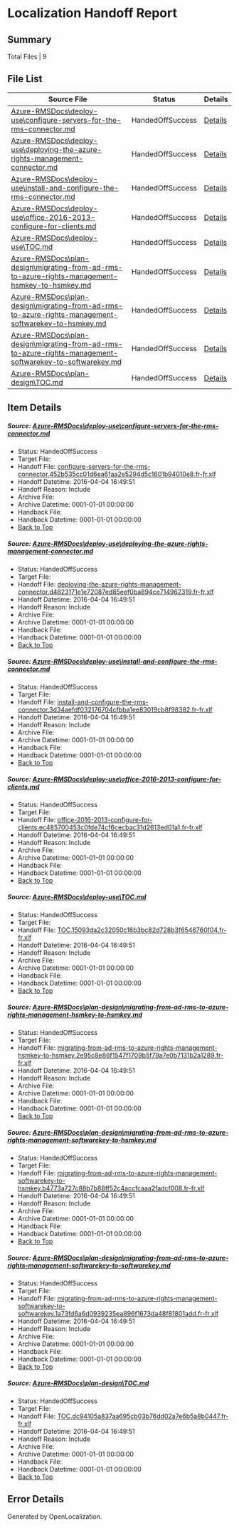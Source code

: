 # <a name='report-top'></a> Localization Handoff Report

## Summary
 Total Files | 9

## File List
 Source File | Status | Details 
 ----------- | ------ | ------- 
 [Azure-RMSDocs\deploy-use\configure-servers-for-the-rms-connector.md](https://github.com/Microsoft/Azure-RMSDocs-pr/blob/19f5c6f1ea3794f3204bbc1f591c24c717948a40/Azure-RMSDocs/deploy-use/configure-servers-for-the-rms-connector.md) | HandedOffSuccess | [Details](#ed5eca0bd1cbfa4b7d6427beb5f4446af7a6420418)
 [Azure-RMSDocs\deploy-use\deploying-the-azure-rights-management-connector.md](https://github.com/Microsoft/Azure-RMSDocs-pr/blob/19f5c6f1ea3794f3204bbc1f591c24c717948a40/Azure-RMSDocs/deploy-use/deploying-the-azure-rights-management-connector.md) | HandedOffSuccess | [Details](#3faac068e6ffd20e5229ecefe9383759dd79044823)
 [Azure-RMSDocs\deploy-use\install-and-configure-the-rms-connector.md](https://github.com/Microsoft/Azure-RMSDocs-pr/blob/19f5c6f1ea3794f3204bbc1f591c24c717948a40/Azure-RMSDocs/deploy-use/install-and-configure-the-rms-connector.md) | HandedOffSuccess | [Details](#f1e578e457d185315cde315e9c538edc4ff6e2a129)
 [Azure-RMSDocs\deploy-use\office-2016-2013-configure-for-clients.md](https://github.com/Microsoft/Azure-RMSDocs-pr/blob/19f5c6f1ea3794f3204bbc1f591c24c717948a40/Azure-RMSDocs/deploy-use/office-2016-2013-configure-for-clients.md) | HandedOffSuccess | [Details](#f9eefaeb9a356e02893d5abb2d354c1740ed239631)
 [Azure-RMSDocs\deploy-use\TOC.md](https://github.com/Microsoft/Azure-RMSDocs-pr/blob/19f5c6f1ea3794f3204bbc1f591c24c717948a40/Azure-RMSDocs/deploy-use/TOC.md) | HandedOffSuccess | [Details](#14ec61ca4008923ce18dcdb4bfe0c4714a39fa6e40)
 [Azure-RMSDocs\plan-design\migrating-from-ad-rms-to-azure-rights-management-hsmkey-to-hsmkey.md](https://github.com/Microsoft/Azure-RMSDocs-pr/blob/19f5c6f1ea3794f3204bbc1f591c24c717948a40/Azure-RMSDocs/plan-design/migrating-from-ad-rms-to-azure-rights-management-hsmkey-to-hsmkey.md) | HandedOffSuccess | [Details](#f091edb6a0c1c4128813026c6193945e8f9ebf12304)
 [Azure-RMSDocs\plan-design\migrating-from-ad-rms-to-azure-rights-management-softwarekey-to-hsmkey.md](https://github.com/Microsoft/Azure-RMSDocs-pr/blob/19f5c6f1ea3794f3204bbc1f591c24c717948a40/Azure-RMSDocs/plan-design/migrating-from-ad-rms-to-azure-rights-management-softwarekey-to-hsmkey.md) | HandedOffSuccess | [Details](#17b2854df54d530a1dc405f54a13349ab17dda91305)
 [Azure-RMSDocs\plan-design\migrating-from-ad-rms-to-azure-rights-management-softwarekey-to-softwarekey.md](https://github.com/Microsoft/Azure-RMSDocs-pr/blob/19f5c6f1ea3794f3204bbc1f591c24c717948a40/Azure-RMSDocs/plan-design/migrating-from-ad-rms-to-azure-rights-management-softwarekey-to-softwarekey.md) | HandedOffSuccess | [Details](#42fb027d25f4d5d032835024a1a836693acaedaa306)
 [Azure-RMSDocs\plan-design\TOC.md](https://github.com/Microsoft/Azure-RMSDocs-pr/blob/19f5c6f1ea3794f3204bbc1f591c24c717948a40/Azure-RMSDocs/plan-design/TOC.md) | HandedOffSuccess | [Details](#909725ce4e105fb769e992591234fbef7b28c2b2311)

## Item Details
##### <a name='ed5eca0bd1cbfa4b7d6427beb5f4446af7a6420418'></a> Source: [Azure-RMSDocs\deploy-use\configure-servers-for-the-rms-connector.md](https://github.com/Microsoft/Azure-RMSDocs-pr/blob/19f5c6f1ea3794f3204bbc1f591c24c717948a40/Azure-RMSDocs/deploy-use/configure-servers-for-the-rms-connector.md)
* Status: HandedOffSuccess
* Target File: 
* Handoff File: [configure-servers-for-the-rms-connector.452b535cc01d6ea61aa2e5294d5c1601b94010e8.fr-fr.xlf](https://github.com/Microsoft/EM.handoff/blob/c2930f05be41ab18dbf532494042ee38990ed5b3/ol-handoff/Microsoft/Azure-RMSDocs-pr.fr-fr/master/configure-servers-for-the-rms-connector.452b535cc01d6ea61aa2e5294d5c1601b94010e8.fr-fr.xlf)
* Handoff Datetime: 2016-04-04 16:49:51
* Handoff Reason: Include
* Archive File: 
* Archive Datetime: 0001-01-01 00:00:00
* Handback File: 
* Handback Datetime: 0001-01-01 00:00:00
* [Back to Top](#report-top)

##### <a name='3faac068e6ffd20e5229ecefe9383759dd79044823'></a> Source: [Azure-RMSDocs\deploy-use\deploying-the-azure-rights-management-connector.md](https://github.com/Microsoft/Azure-RMSDocs-pr/blob/19f5c6f1ea3794f3204bbc1f591c24c717948a40/Azure-RMSDocs/deploy-use/deploying-the-azure-rights-management-connector.md)
* Status: HandedOffSuccess
* Target File: 
* Handoff File: [deploying-the-azure-rights-management-connector.d4823171e1e72087ed85eef0ba894ce714962319.fr-fr.xlf](https://github.com/Microsoft/EM.handoff/blob/c2930f05be41ab18dbf532494042ee38990ed5b3/ol-handoff/Microsoft/Azure-RMSDocs-pr.fr-fr/master/deploying-the-azure-rights-management-connector.d4823171e1e72087ed85eef0ba894ce714962319.fr-fr.xlf)
* Handoff Datetime: 2016-04-04 16:49:51
* Handoff Reason: Include
* Archive File: 
* Archive Datetime: 0001-01-01 00:00:00
* Handback File: 
* Handback Datetime: 0001-01-01 00:00:00
* [Back to Top](#report-top)

##### <a name='f1e578e457d185315cde315e9c538edc4ff6e2a129'></a> Source: [Azure-RMSDocs\deploy-use\install-and-configure-the-rms-connector.md](https://github.com/Microsoft/Azure-RMSDocs-pr/blob/19f5c6f1ea3794f3204bbc1f591c24c717948a40/Azure-RMSDocs/deploy-use/install-and-configure-the-rms-connector.md)
* Status: HandedOffSuccess
* Target File: 
* Handoff File: [install-and-configure-the-rms-connector.3d34aefdf032176704cfbba1ee83019cb8f98382.fr-fr.xlf](https://github.com/Microsoft/EM.handoff/blob/c2930f05be41ab18dbf532494042ee38990ed5b3/ol-handoff/Microsoft/Azure-RMSDocs-pr.fr-fr/master/install-and-configure-the-rms-connector.3d34aefdf032176704cfbba1ee83019cb8f98382.fr-fr.xlf)
* Handoff Datetime: 2016-04-04 16:49:51
* Handoff Reason: Include
* Archive File: 
* Archive Datetime: 0001-01-01 00:00:00
* Handback File: 
* Handback Datetime: 0001-01-01 00:00:00
* [Back to Top](#report-top)

##### <a name='f9eefaeb9a356e02893d5abb2d354c1740ed239631'></a> Source: [Azure-RMSDocs\deploy-use\office-2016-2013-configure-for-clients.md](https://github.com/Microsoft/Azure-RMSDocs-pr/blob/19f5c6f1ea3794f3204bbc1f591c24c717948a40/Azure-RMSDocs/deploy-use/office-2016-2013-configure-for-clients.md)
* Status: HandedOffSuccess
* Target File: 
* Handoff File: [office-2016-2013-configure-for-clients.ec485700453c0fde74cf6cecbac31d2613ed01a1.fr-fr.xlf](https://github.com/Microsoft/EM.handoff/blob/c2930f05be41ab18dbf532494042ee38990ed5b3/ol-handoff/Microsoft/Azure-RMSDocs-pr.fr-fr/master/office-2016-2013-configure-for-clients.ec485700453c0fde74cf6cecbac31d2613ed01a1.fr-fr.xlf)
* Handoff Datetime: 2016-04-04 16:49:51
* Handoff Reason: Include
* Archive File: 
* Archive Datetime: 0001-01-01 00:00:00
* Handback File: 
* Handback Datetime: 0001-01-01 00:00:00
* [Back to Top](#report-top)

##### <a name='14ec61ca4008923ce18dcdb4bfe0c4714a39fa6e40'></a> Source: [Azure-RMSDocs\deploy-use\TOC.md](https://github.com/Microsoft/Azure-RMSDocs-pr/blob/19f5c6f1ea3794f3204bbc1f591c24c717948a40/Azure-RMSDocs/deploy-use/TOC.md)
* Status: HandedOffSuccess
* Target File: 
* Handoff File: [TOC.15093da2c32050c16b3bc82d728b3f6546760f04.fr-fr.xlf](https://github.com/Microsoft/EM.handoff/blob/c2930f05be41ab18dbf532494042ee38990ed5b3/ol-handoff/Microsoft/Azure-RMSDocs-pr.fr-fr/master/TOC.15093da2c32050c16b3bc82d728b3f6546760f04.fr-fr.xlf)
* Handoff Datetime: 2016-04-04 16:49:51
* Handoff Reason: Include
* Archive File: 
* Archive Datetime: 0001-01-01 00:00:00
* Handback File: 
* Handback Datetime: 0001-01-01 00:00:00
* [Back to Top](#report-top)

##### <a name='f091edb6a0c1c4128813026c6193945e8f9ebf12304'></a> Source: [Azure-RMSDocs\plan-design\migrating-from-ad-rms-to-azure-rights-management-hsmkey-to-hsmkey.md](https://github.com/Microsoft/Azure-RMSDocs-pr/blob/19f5c6f1ea3794f3204bbc1f591c24c717948a40/Azure-RMSDocs/plan-design/migrating-from-ad-rms-to-azure-rights-management-hsmkey-to-hsmkey.md)
* Status: HandedOffSuccess
* Target File: 
* Handoff File: [migrating-from-ad-rms-to-azure-rights-management-hsmkey-to-hsmkey.2e95c8e86f1547f1709b5f79a7e0b7131b2a1289.fr-fr.xlf](https://github.com/Microsoft/EM.handoff/blob/c2930f05be41ab18dbf532494042ee38990ed5b3/ol-handoff/Microsoft/Azure-RMSDocs-pr.fr-fr/master/migrating-from-ad-rms-to-azure-rights-management-hsmkey-to-hsmkey.2e95c8e86f1547f1709b5f79a7e0b7131b2a1289.fr-fr.xlf)
* Handoff Datetime: 2016-04-04 16:49:51
* Handoff Reason: Include
* Archive File: 
* Archive Datetime: 0001-01-01 00:00:00
* Handback File: 
* Handback Datetime: 0001-01-01 00:00:00
* [Back to Top](#report-top)

##### <a name='17b2854df54d530a1dc405f54a13349ab17dda91305'></a> Source: [Azure-RMSDocs\plan-design\migrating-from-ad-rms-to-azure-rights-management-softwarekey-to-hsmkey.md](https://github.com/Microsoft/Azure-RMSDocs-pr/blob/19f5c6f1ea3794f3204bbc1f591c24c717948a40/Azure-RMSDocs/plan-design/migrating-from-ad-rms-to-azure-rights-management-softwarekey-to-hsmkey.md)
* Status: HandedOffSuccess
* Target File: 
* Handoff File: [migrating-from-ad-rms-to-azure-rights-management-softwarekey-to-hsmkey.b4773a727c88b7b88ff52c4accfcaaa2fadcf008.fr-fr.xlf](https://github.com/Microsoft/EM.handoff/blob/c2930f05be41ab18dbf532494042ee38990ed5b3/ol-handoff/Microsoft/Azure-RMSDocs-pr.fr-fr/master/migrating-from-ad-rms-to-azure-rights-management-softwarekey-to-hsmkey.b4773a727c88b7b88ff52c4accfcaaa2fadcf008.fr-fr.xlf)
* Handoff Datetime: 2016-04-04 16:49:51
* Handoff Reason: Include
* Archive File: 
* Archive Datetime: 0001-01-01 00:00:00
* Handback File: 
* Handback Datetime: 0001-01-01 00:00:00
* [Back to Top](#report-top)

##### <a name='42fb027d25f4d5d032835024a1a836693acaedaa306'></a> Source: [Azure-RMSDocs\plan-design\migrating-from-ad-rms-to-azure-rights-management-softwarekey-to-softwarekey.md](https://github.com/Microsoft/Azure-RMSDocs-pr/blob/19f5c6f1ea3794f3204bbc1f591c24c717948a40/Azure-RMSDocs/plan-design/migrating-from-ad-rms-to-azure-rights-management-softwarekey-to-softwarekey.md)
* Status: HandedOffSuccess
* Target File: 
* Handoff File: [migrating-from-ad-rms-to-azure-rights-management-softwarekey-to-softwarekey.1a73fd6a6d0939235ea896f1673da48f81801add.fr-fr.xlf](https://github.com/Microsoft/EM.handoff/blob/c2930f05be41ab18dbf532494042ee38990ed5b3/ol-handoff/Microsoft/Azure-RMSDocs-pr.fr-fr/master/migrating-from-ad-rms-to-azure-rights-management-softwarekey-to-softwarekey.1a73fd6a6d0939235ea896f1673da48f81801add.fr-fr.xlf)
* Handoff Datetime: 2016-04-04 16:49:51
* Handoff Reason: Include
* Archive File: 
* Archive Datetime: 0001-01-01 00:00:00
* Handback File: 
* Handback Datetime: 0001-01-01 00:00:00
* [Back to Top](#report-top)

##### <a name='909725ce4e105fb769e992591234fbef7b28c2b2311'></a> Source: [Azure-RMSDocs\plan-design\TOC.md](https://github.com/Microsoft/Azure-RMSDocs-pr/blob/19f5c6f1ea3794f3204bbc1f591c24c717948a40/Azure-RMSDocs/plan-design/TOC.md)
* Status: HandedOffSuccess
* Target File: 
* Handoff File: [TOC.dc94105a837aa695cb03b76dd02a7e6b5a8b0447.fr-fr.xlf](https://github.com/Microsoft/EM.handoff/blob/c2930f05be41ab18dbf532494042ee38990ed5b3/ol-handoff/Microsoft/Azure-RMSDocs-pr.fr-fr/master/TOC.dc94105a837aa695cb03b76dd02a7e6b5a8b0447.fr-fr.xlf)
* Handoff Datetime: 2016-04-04 16:49:51
* Handoff Reason: Include
* Archive File: 
* Archive Datetime: 0001-01-01 00:00:00
* Handback File: 
* Handback Datetime: 0001-01-01 00:00:00
* [Back to Top](#report-top)


## Error Details

Generated by OpenLocalization.
